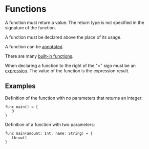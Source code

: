 # Functions

A function must return a value. The return type is not specified in the signature of the function.

A function must be declared above the place of its usage.

A function can be [annotated](/en/ride/functions/annotations).

There are many [built-in functions](/en/ride/functions/built-in-functions/).

When declaring a function to the right of the "=" sign must be an [expression](/en/ride/base-concepts/expression). The value of the function is the expression result.

## Examples

Definition of the function with no parameters that returns an integer:

``` ride
func main() = {
   3
}
```

Definition of a function with two parameters:

``` ride
func main(amount: Int, name: String) = {
   throw()
}
```
